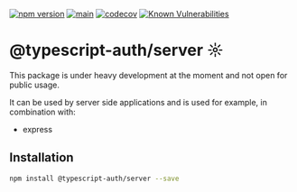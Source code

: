 [![npm version](https://badge.fury.io/js/@typescript-auth%2Fserver.svg)](https://badge.fury.io/js/@typescript-auth%2Fserver)
[![main](https://github.com/Tada5hi/typescript-auth/actions/workflows/main.yml/badge.svg)](https://github.com/Tada5hi/typescript-auth/actions/workflows/main.yml)
[![codecov](https://codecov.io/gh/Tada5hi/typescript-auth/branch/master/graph/badge.svg?token=FHE347R1NW)](https://codecov.io/gh/Tada5hi/typescript-auth)
[![Known Vulnerabilities](https://snyk.io/test/github/Tada5hi/typescript-auth/badge.svg)](https://snyk.io/test/github/Tada5hi/typescript-auth)

# @typescript-auth/server ☼
This package is under heavy development at the moment and not open for public usage.

It can be used by server side applications and is used for example, in combination with:
- express

## Installation

```bash
npm install @typescript-auth/server --save
```
